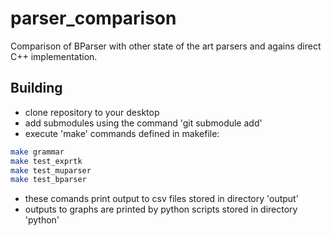 # parser_comparison
Comparison of BParser with other state of the art parsers and agains direct C++ implementation.


## Building
- clone repository to your desktop
- add submodules using the command 'git submodule add'
- execute 'make' commands defined in makefile:
```sh
make grammar
make test_exprtk
make test_muparser
make test_bparser
```
- these comands print output to csv files stored in directory 'output'
- outputs to graphs are printed by python scripts stored in directory 'python'
